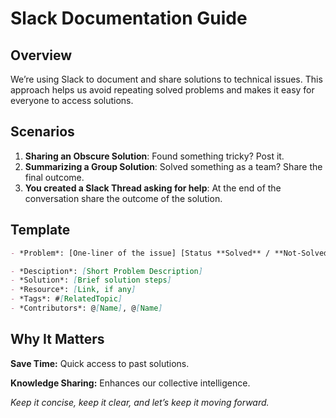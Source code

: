 # Slack Documentation Guide

## Overview

We’re using Slack to document and share solutions to technical issues. This approach helps us avoid repeating solved problems and makes it easy for everyone to access solutions.

## Scenarios

1. **Sharing an Obscure Solution**: Found something tricky? Post it.
2. **Summarizing a Group Solution**: Solved something as a team? Share the final outcome.
3. **You created a Slack Thread asking for help**: At the end of the conversation share the outcome of the solution.

## Template

```markdown
- *Problem*: [One-liner of the issue] [Status **Solved** / **Not-Solved**]

- *Desciption*: [Short Problem Description]
- *Solution*: [Brief solution steps]
- *Resource*: [Link, if any]
- *Tags*: #[RelatedTopic]
- *Contributors*: @[Name], @[Name] 
```

## Why It Matters

**Save Time:** Quick access to past solutions.

**Knowledge Sharing:** Enhances our collective intelligence.

_Keep it concise, keep it clear, and let’s keep it moving forward._
